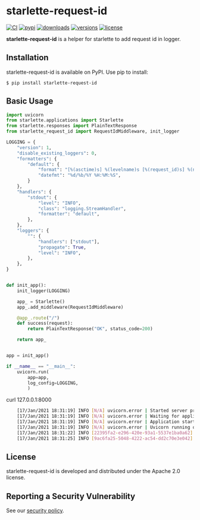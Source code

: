 # starlette-request-id

[![CI](https://github.com/bigbag/starlette-request-id/workflows/CI/badge.svg)](https://github.com/bigbag/starlette-request-id/actions?query=workflow%3ACI)
[![pypi](https://img.shields.io/pypi/v/starlette-request-id.svg)](https://pypi.python.org/pypi/starlette-request-id)
[![downloads](https://img.shields.io/pypi/dm/starlette-request-id.svg)](https://pypistats.org/packages/starlette-request-id)
[![versions](https://img.shields.io/pypi/pyversions/starlette-request-id.svg)](https://github.com/bigbag/starlette-request-id)
[![license](https://img.shields.io/github/license/bigbag/starlette-request-id.svg)](https://github.com/bigbag/starlette-request-id/blob/master/LICENSE)


**starlette-request-id** is a helper for starlette to add request id in logger.

## Installation

starlette-request-id is available on PyPI.
Use pip to install:

    $ pip install starlette-request-id

## Basic Usage

```py
import uvicorn
from starlette.applications import Starlette
from starlette.responses import PlainTextResponse
from starlette_request_id import RequestIdMiddleware, init_logger

LOGGING = {
    "version": 1,
    "disable_existing_loggers": 0,
    "formatters": {
        "default": {
            "format": "[%(asctime)s] %(levelname)s [%(request_id)s] %(name)s | %(message)s",
            "datefmt": "%d/%b/%Y %H:%M:%S",
        }
    },
    "handlers": {
        "stdout": {
            "level": "INFO",
            "class": "logging.StreamHandler",
            "formatter": "default",
        },
    },
    "loggers": {
        "": {
            "handlers": ["stdout"],
            "propagate": True,
            "level": "INFO",
        },
    },
}


def init_app():
    init_logger(LOGGING)

    app_ = Starlette()
    app_.add_middleware(RequestIdMiddleware)

    @app_.route("/")
    def success(request):
        return PlainTextResponse("OK", status_code=200)

    return app_


app = init_app()

if __name__ == "__main__":
    uvicorn.run(
        app=app,
        log_config=LOGGING,
        )
```

curl 127.0.0.1:8000

```bash
    [17/Jan/2021 18:31:19] INFO [N/A] uvicorn.error | Started server process [576540]
    [17/Jan/2021 18:31:19] INFO [N/A] uvicorn.error | Waiting for application startup.
    [17/Jan/2021 18:31:19] INFO [N/A] uvicorn.error | Application startup complete.
    [17/Jan/2021 18:31:19] INFO [N/A] uvicorn.error | Uvicorn running on http://127.0.0.1:8000 (Press CTRL+C to quit)
    [17/Jan/2021 18:31:22] INFO [22395fa2-e296-420e-93a1-5537e1ba0a62] uvicorn.access | 127.0.0.1:50372 - "GET / HTTP/1.1" 200
    [17/Jan/2021 18:31:25] INFO [9ac6fa25-5048-4222-ac54-dd2c70e3e042] uvicorn.access | 127.0.0.1:50374 - "GET / HTTP/1.1" 200
```
## License

starlette-request-id is developed and distributed under the Apache 2.0 license.

## Reporting a Security Vulnerability

See our [security policy](https://github.com/bigbag/starlette-request-id/security/policy).
